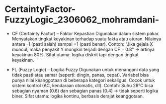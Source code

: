 # CertaintyFactor-FuzzyLogic_2306062_mohramdani-

- CF (Certainty Factor) – Faktor Kepastian
Digunakan dalam sistem pakar.
Menyatakan tingkat keyakinan terhadap suatu fakta atau aturan.
Nilainya antara -1 (pasti salah) sampai +1 (pasti benar).
Contoh:
"Jika gejala X muncul, maka penyakit Y mungkin terjadi dengan CF = 0.8" → artinya keyakinan 80%.
Sifat utama: logika diskrit tapi dengan tingkat keyakinan.

- FL (Fuzzy Logic) – Logika Fuzzy
Digunakan untuk menangani data yang tidak pasti atau samar (seperti: dingin, panas, cepat).
Variabel bisa punya nilai keanggotaan di beberapa kategori sekaligus.
Cocok untuk sistem kontrol (AC, kendaraan otomatis, dll).
Contoh:
Suhu 28°C bisa sebagian nyaman (0.6) dan sebagian panas (0.4) → tidak seperti logika biner.
Sifat utama: logika kontinu, berbasis derajat keanggotaan.

